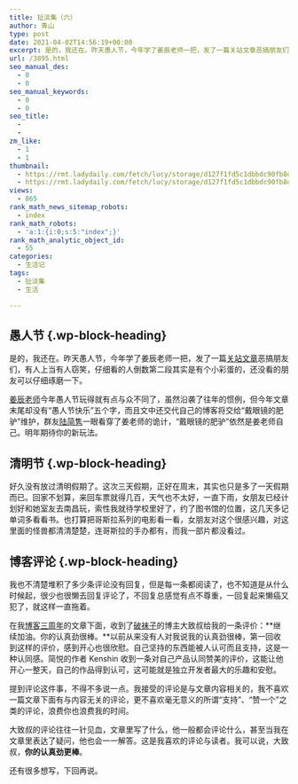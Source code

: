 ```yaml
---
title: 扯淡集（六）
author: 青山
type: post
date: 2021-04-02T14:56:19+00:00
excerpt: 是的，我还在。昨天愚人节，今年学了姜辰老师一把，发了一篇关站文章恶搞朋友们，有人上当有人窃笑，仔细看的人倒数第二段其实是有个小彩蛋的，还没看的朋友可以仔细琢磨一下。姜辰老师今年愚人节玩得就有点与众不同了，虽然沿袭了往年的惯例，但今年文章末尾却没有“愚人节快乐”五个字，而且文中还交代自己的博客将交给“戴眼镜的肥驴”维护，群友陆简隽一眼看穿了姜老师的诡计，“戴眼镜的肥驴”依然是姜老师自己。明年期待你的新玩法。
url: /3895.html
seo_manual_des:
  - 0
  - 0
seo_manual_keywords:
  - 0
  - 0
seo_title:
  - 
  - 
zm_like:
  - 1
  - 1
thumbnail:
  - https://rmt.ladydaily.com/fetch/lucy/storage/d127f1fd5c1dbbdc90fb8dc8b473fea7.jpg
  - https://rmt.ladydaily.com/fetch/lucy/storage/d127f1fd5c1dbbdc90fb8dc8b473fea7.jpg
views:
  - 865
rank_math_news_sitemap_robots:
  - index
rank_math_robots:
  - 'a:1:{i:0;s:5:"index";}'
rank_math_analytic_object_id:
  - 55
categories:
  - 生活记
tags:
  - 扯淡集
  - 生活

---
```

## 愚人节 {.wp-block-heading}

是的，我还在。昨天愚人节，今年学了姜辰老师一把，发了一篇<a rel="noreferrer noopener" href="http://yinji.org/3894.html" data-type="post" data-id="3894" target="_blank">关站文章</a>恶搞朋友们，有人上当有人窃笑，仔细看的人倒数第二段其实是有个小彩蛋的，还没看的朋友可以仔细琢磨一下。

<a rel="noreferrer noopener" href="https://www.mhcf.net/1098.html" target="_blank">姜辰老师</a>今年愚人节玩得就有点与众不同了，虽然沿袭了往年的惯例，但今年文章末尾却没有“愚人节快乐”五个字，而且文中还交代自己的博客将交给“戴眼镜的肥驴”维护，群友<a rel="noreferrer noopener" href="https://liujianjun.net/" target="_blank">陆简隽</a>一眼看穿了姜老师的诡计，“戴眼镜的肥驴”依然是姜老师自己。明年期待你的新玩法。

## 清明节 {.wp-block-heading}

好久没有放过清明假期了。这次三天假期，正好在周末，其实也只是多了一天假期而已。回家不划算，来回车票就得几百，天气也不太好，一直下雨，女朋友已经计划好和她室友去南昌玩，索性我就待学校里好了，约了图书馆的位置，这几天多记单词多看看书。也打算把哥斯拉系列的电影看一看，女朋友对这个很感兴趣，对这里面的怪兽都清清楚楚，连哥斯拉的手办都有，而我一部片都没看过。

## 博客评论 {.wp-block-heading}

我也不清楚堆积了多少条评论没有回复，但是每一条都阅读了，也不知道是从什么时候起，很少也很懒去回复评论了，不回复总感觉有点不尊重，一回复起来懒癌又犯了，就这样一直拖着。

在我<a rel="noreferrer noopener" href="http://yinji.org/3881.html" target="_blank">博客三周年</a>的文章下面，收到了<a rel="noreferrer noopener" href="https://pewae.com/" target="_blank">破袜子</a>的博主大致叔给我的一条评价：**继续加油。你的认真劲很棒。**以前从来没有人对我说我的认真劲很棒，第一回收到这样的评价，感到开心也很欣慰。自己坚持的东西能被人认可而且支持，这是一种认同感。简悦的作者 Kenshin 收到一条对自己产品认同赞美的评价，这能让他开心一整天，自己的作品得到认可，这可能就是独立开发者最大的乐趣和安慰。

提到评论这件事，不得不多说一点。我接受的评论是与文章内容相关的，我不喜欢一篇文章下面有与内容无关的评论，更不喜欢毫无意义的所谓“支持”、“赞一个”之类的评论，浪费你也浪费我的时间。

大致叔的评论往往一针见血，文章里写了什么，他一般都会评论什么，甚至当我在文章里表达了疑问，他也会一一解答。这是我喜欢的评论与读者。我可以说，大致叔，**你的认真劲更棒**。

还有很多想写，下回再说。